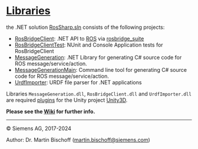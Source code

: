 # [Libraries](https://github.com/siemens/ros-sharp/tree/master/Libraries) #
 the .NET solution [RosSharp.sln](https://github.com/siemens/ros-sharp/tree/master/Libraries/RoRosSharp.sln) consists of the following projects:

 * [RosBridgeClient](https://github.com/siemens/ros-sharp/tree/master/Libraries/RosBridgeClient): .NET API to [ROS](http://www.ros.org/) via [rosbridge_suite](http://wiki.ros.org/rosbridge_suite)
 * [RosBridgeClientTest](https://github.com/siemens/ros-sharp/tree/master/Libraries/RosBridgeClientTest): NUnit and Console Application tests for RosBridgeClient
  * [MessageGeneration](https://github.com/sye8/ros-sharp/tree/master/Libraries/MessageGeneration): .NET Library for generating C# source code for ROS message/service/action.
 * [MessageGenerationMain](https://github.com/sye8/ros-sharp/tree/master/Libraries/MessageGenerationMain): Command line tool for generating C# source code for ROS message/service/action.
 * [UrdfImporter](https://github.com/siemens/ros-sharp/tree/master/Libraries/UrdfImporter): URDF file parser for .NET applications

Libraries `MessageGeneration.dll`, `RosBridgeClient.dll` and `UrdfImporter.dll` are required [plugins](https://github.com/siemens/ros-sharp/Unity3D/Assets/RosSharp/Plugins/) for the Unity project [Unity3D](https://github.com/siemens/ros-sharp/tree/master/Unity3D).

__Please see the [Wiki](https://github.com/siemens/ros-sharp/wiki) for further info.__

---

© Siemens AG, 2017-2024

Author: Dr. Martin Bischoff (martin.bischoff@siemens.com)
